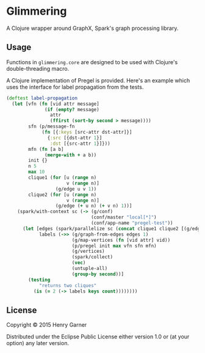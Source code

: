 # Glimmering

A Clojure wrapper around GraphX, Spark's graph processing library.

## Usage

Functions in `glimmering.core` are designed to be used with Clojure's double-threading macro.

A Clojure implementation of Pregel is provided. Here's an example which uses the interface for label propagation from the tests.

```clojure
(deftest label-propagation
  (let [vfn (fn [vid attr message]
              (if (empty? message)
                attr
                (ffirst (sort-by second > message))))
        sfn (p/message-fn
             (fn [{:keys [src-attr dst-attr]}]
               {:src [{dst-attr 1}]
                :dst [{src-attr 1}]}))
        mfn (fn [a b]
              (merge-with + a b))
        init {}
        n 5
        max 10
        clique1 (for [u (range n)
                      v (range n)]
                  (g/edge u v 1))
        clique2 (for [u (range n)
                      v (range n)]
                  (g/edge (+ u n) (+ v n) 1))]
    (spark/with-context sc (-> (g/conf)
                               (conf/master "local[*]")
                               (conf/app-name "pregel-test"))
      (let [edges (spark/parallelize sc (concat clique1 clique2 [(g/edge 0 n 1)]))
            labels (->> (g/graph-from-edges edges 1)
                        (g/map-vertices (fn [vid attr] vid)) 
                        (p/pregel init max vfn sfn mfn)
                        (g/vertices)
                        (spark/collect)
                        (vec)
                        (untuple-all)
                        (group-by second))]
        (testing
            "returns two cliques"
          (is (= 2 (-> labels keys count))))))))
```

## License

Copyright © 2015 Henry Garner

Distributed under the Eclipse Public License either version 1.0 or (at
your option) any later version.
